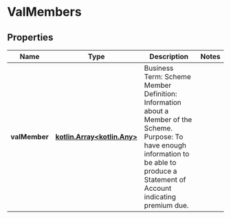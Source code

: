# ValMembers

## Properties
Name | Type | Description | Notes
------------ | ------------- | ------------- | -------------
**valMember** | [**kotlin.Array&lt;kotlin.Any&gt;**](.md) | Business Term: Scheme Member Definition: Information about a Member of the Scheme. Purpose: To have enough information to be able to produce a Statement of Account indicating premium due. | 
